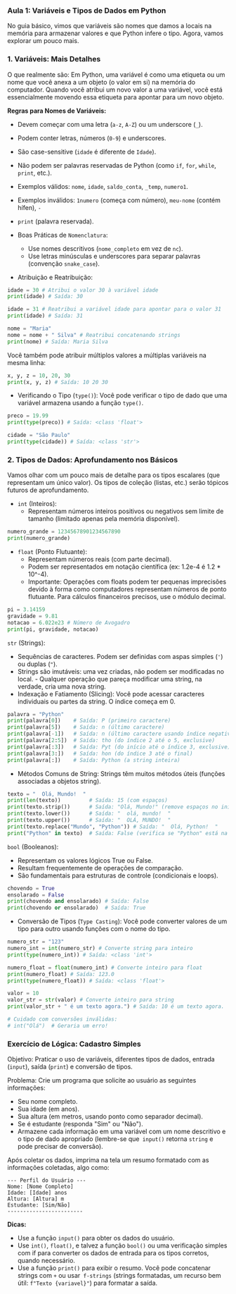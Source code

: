 ### Aula 1: Variáveis e Tipos de Dados em Python
No guia básico, vimos que variáveis são nomes que damos a locais na memória para armazenar valores e que Python infere o tipo. Agora, vamos explorar um pouco mais.

### 1. Variáveis: Mais Detalhes
O que realmente são: Em Python, uma variável é como uma etiqueta ou um nome que você anexa a um objeto (o valor em si) na memória do computador. Quando você atribui um novo valor a uma variável, você está essencialmente movendo essa etiqueta para apontar para um novo objeto.

**Regras para Nomes de Variáveis:**
- Devem começar com uma letra (`a-z`, `A-Z`) ou um underscore (`_`).
- Podem conter letras, números (`0-9`) e underscores.
- São case-sensitive (`idade` é diferente de `Idade`).
- Não podem ser palavras reservadas de Python (como `if`, `for`, `while`, `print`, etc.).
- Exemplos válidos: `nome`, `idade`, `saldo_conta`, `_temp`, `numero1`.
- Exemplos inválidos: `1numero` (começa com número), `meu-nome` (contém hífen), `-` 
- `print` (palavra reservada).

- Boas Práticas de `Nomenclatura`:
    - Use nomes descritivos (`nome_completo` em vez de `nc`).
    - Use letras minúsculas e underscores para separar palavras (convenção `snake_case`).
- Atribuição e Reatribuição:

```python
idade = 30 # Atribui o valor 30 à variável idade
print(idade) # Saída: 30

idade = 31 # Reatribui a variável idade para apontar para o valor 31
print(idade) # Saída: 31

nome = "Maria"
nome = nome + " Silva" # Reatribui concatenando strings
print(nome) # Saída: Maria Silva
```

Você também pode atribuir múltiplos valores a múltiplas variáveis na mesma linha:

```python
x, y, z = 10, 20, 30
print(x, y, z) # Saída: 10 20 30
```

- Verificando o Tipo (`type()`):
Você pode verificar o tipo de dado que uma variável armazena usando a função `type()`.

```python
preco = 19.99
print(type(preco)) # Saída: <class 'float'>

cidade = "São Paulo"
print(type(cidade)) # Saída: <class 'str'>
```

### 2. Tipos de Dados: Aprofundamento nos Básicos

Vamos olhar com um pouco mais de detalhe para os tipos escalares (que representam um único valor). Os tipos de coleção (listas, etc.) serão tópicos futuros de aprofundamento.
- `int` (Inteiros):
    - Representam números inteiros positivos ou negativos sem limite de tamanho (limitado apenas pela memória disponível).

```python
numero_grande = 12345678901234567890
print(numero_grande)
```

- `float` (Ponto Flutuante):
    - Representam números reais (com parte decimal).
    - Podem ser representados em notação científica (ex: 1.2e-4 é 1.2 * 10^-4).
    - Importante: Operações com floats podem ter pequenas imprecisões devido à forma como computadores representam números de ponto flutuante. Para cálculos financeiros precisos, use o módulo decimal.

```python
pi = 3.14159
gravidade = 9.81
notacao = 6.022e23 # Número de Avogadro
print(pi, gravidade, notacao)
```

`str` (Strings):
- Sequências de caracteres. Podem ser definidas com aspas simples (`'`) ou duplas (`"`).
- Strings são imutáveis: uma vez criadas, não podem ser modificadas no local. - Qualquer operação que pareça modificar uma string, na verdade, cria uma nova string.
- Indexação e Fatiamento (Slicing): Você pode acessar caracteres individuais ou partes da string. O índice começa em 0.

```python
palavra = "Python"
print(palavra[0])    # Saída: P (primeiro caractere)
print(palavra[5])    # Saída: n (último caractere)
print(palavra[-1])   # Saída: n (último caractere usando índice negativo)
print(palavra[2:5])  # Saída: tho (do índice 2 até o 5, exclusive)
print(palavra[:3])   # Saída: Pyt (do início até o índice 3, exclusive)
print(palavra[3:])   # Saída: hon (do índice 3 até o final)
print(palavra[:])    # Saída: Python (a string inteira)
```

- Métodos Comuns de String: Strings têm muitos métodos úteis (funções associadas a objetos string).

```python
texto = "  Olá, Mundo!  "
print(len(texto))         # Saída: 15 (com espaços)
print(texto.strip())      # Saída: "Olá, Mundo!" (remove espaços no início e fim)
print(texto.lower())      # Saída: "  olá, mundo!  "
print(texto.upper())      # Saída: "  OLÁ, MUNDO!  "
print(texto.replace("Mundo", "Python")) # Saída: "  Olá, Python!  "
print("Python" in texto)  # Saída: False (verifica se "Python" está na string)
```

`bool` (Booleanos):
- Representam os valores lógicos True ou False.
- Resultam frequentemente de operações de comparação.
- São fundamentais para estruturas de controle (condicionais e loops).

```python
chovendo = True
ensolarado = False
print(chovendo and ensolarado) # Saída: False
print(chovendo or ensolarado)  # Saída: True
```

- Conversão de Tipos (`Type Casting`):
Você pode converter valores de um tipo para outro usando funções com o nome do tipo.

```python
numero_str = "123"
numero_int = int(numero_str) # Converte string para inteiro
print(type(numero_int)) # Saída: <class 'int'>

numero_float = float(numero_int) # Converte inteiro para float
print(numero_float) # Saída: 123.0
print(type(numero_float)) # Saída: <class 'float'>

valor = 10
valor_str = str(valor) # Converte inteiro para string
print(valor_str + " é um texto agora.") # Saída: 10 é um texto agora.

# Cuidado com conversões inválidas:
# int("Olá")  # Geraria um erro!
```

### Exercício de Lógica: Cadastro Simples
Objetivo: Praticar o uso de variáveis, diferentes tipos de dados, entrada (`input`), saída (`print`) e conversão de tipos.

Problema: Crie um programa que solicite ao usuário as seguintes informações:

- Seu nome completo.
- Sua idade (em anos).
- Sua altura (em metros, usando ponto como separador decimal).
- Se é estudante (responda "Sim" ou "Não").
- Armazene cada informação em uma variável com um nome descritivo e o tipo de dado apropriado (lembre-se que` input()` retorna `string` e pode precisar de conversão).

Após coletar os dados, imprima na tela um resumo formatado com as informações coletadas, algo como:

```
--- Perfil do Usuário ---
Nome: [Nome Completo]
Idade: [Idade] anos
Altura: [Altura] m
Estudante: [Sim/Não]
------------------------
```

**Dicas:**

- Use a função `input()` para obter os dados do usuário.
- Use `int()`, `float()`, e talvez a função `bool()` ou uma verificação simples com if para converter os dados de entrada para os tipos corretos, quando necessário.
- Use a função `print()` para exibir o resumo. Você pode concatenar strings com `+` ou usar` f-strings` (strings formatadas, um recurso bem útil: `f"Texto {variavel}"`) para formatar a saída.